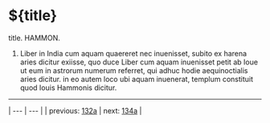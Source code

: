 # ${title}

title. HAMMON.



1. Liber in India cum aquam quaereret nec inuenisset, subito ex harena aries dicitur exiisse, quo duce Liber cum aquam inuenisset petit ab Ioue ut eum in astrorum numerum referret, qui adhuc hodie aequinoctialis aries dicitur. in eo autem loco ubi aquam inuenerat, templum constituit quod Iouis Hammonis dicitur.



---

| --- | --- |
| previous: [132a](../132a/) | next: [134a](../134a/) |